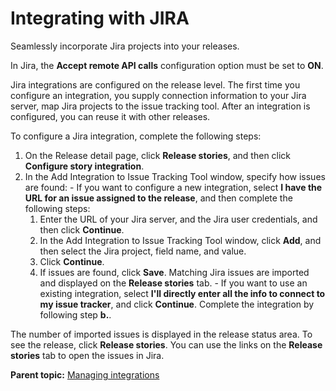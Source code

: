 # Integrating with JIRA

Seamlessly incorporate Jira projects into your releases.

In Jira, the **Accept remote API calls** configuration option must be set to **ON**.

Jira integrations are configured on the release level. The first time you configure an integration, you supply connection information to your Jira server, map Jira projects to the issue tracking tool. After an integration is configured, you can reuse it with other releases.

To configure a Jira integration, complete the following steps:

1.   On the Release detail page, click **Release stories**, and then click **Configure story integration**. 
2.   In the Add Integration to Issue Tracking Tool window, specify how issues are found: 
    -   If you want to configure a new integration, select **I have the URL for an issue assigned to the release**, and then complete the following steps:
        1.  Enter the URL of your Jira server, and the Jira user credentials, and then click **Continue**.
        2.  In the Add Integration to Issue Tracking Tool window, click **Add**, and then select the Jira project, field name, and value.
        3.  Click **Continue**.
        4.  If issues are found, click **Save**. Matching Jira issues are imported and displayed on the **Release stories** tab.
    -   If you want to use an existing integration, select **I'll directly enter all the info to connect to my issue tracker**, and click **Continue**. Complete the integration by following step **b.**.

The number of imported issues is displayed in the release status area. To see the release, click **Release stories**. You can use the links on the **Release stories** tab to open the issues in Jira.

**Parent topic:** [Managing integrations](../topics/c_node_integrations.md)

